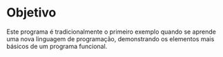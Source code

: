 # Objetivo
Este programa é tradicionalmente o primeiro exemplo quando se aprende uma nova linguagem de programação, demonstrando os elementos mais básicos de um programa funcional.